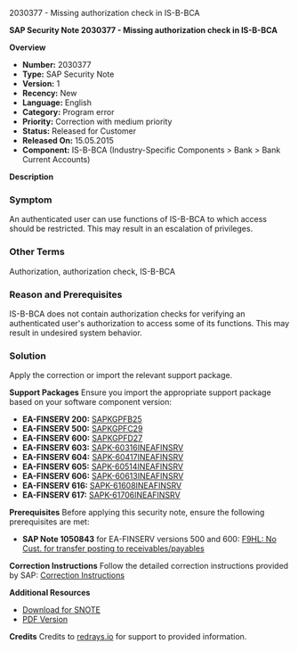 2030377 - Missing authorization check in IS-B-BCA

**SAP Security Note 2030377 - Missing authorization check in IS-B-BCA**

**Overview**
- **Number:** 2030377
- **Type:** SAP Security Note
- **Version:** 1
- **Recency:** New
- **Language:** English
- **Category:** Program error
- **Priority:** Correction with medium priority
- **Status:** Released for Customer
- **Released On:** 15.05.2015
- **Component:** IS-B-BCA (Industry-Specific Components > Bank > Bank Current Accounts)

**Description**

### Symptom
An authenticated user can use functions of IS-B-BCA to which access should be restricted. This may result in an escalation of privileges.

### Other Terms
Authorization, authorization check, IS-B-BCA

### Reason and Prerequisites
IS-B-BCA does not contain authorization checks for verifying an authenticated user's authorization to access some of its functions. This may result in undesired system behavior.

### Solution
Apply the correction or import the relevant support package.

**Support Packages**
Ensure you import the appropriate support package based on your software component version:

- **EA-FINSERV 200:** [SAPKGPFB25](https://me.sap.com/supportpackage/SAPKGPFB25)
- **EA-FINSERV 500:** [SAPKGPFC29](https://me.sap.com/supportpackage/SAPKGPFC29)
- **EA-FINSERV 600:** [SAPKGPFD27](https://me.sap.com/supportpackage/SAPKGPFD27)
- **EA-FINSERV 603:** [SAPK-60316INEAFINSRV](https://me.sap.com/supportpackage/SAPK-60316INEAFINSRV)
- **EA-FINSERV 604:** [SAPK-60417INEAFINSRV](https://me.sap.com/supportpackage/SAPK-60417INEAFINSRV)
- **EA-FINSERV 605:** [SAPK-60514INEAFINSRV](https://me.sap.com/supportpackage/SAPK-60514INEAFINSRV)
- **EA-FINSERV 606:** [SAPK-60613INEAFINSRV](https://me.sap.com/supportpackage/SAPK-60613INEAFINSRV)
- **EA-FINSERV 616:** [SAPK-61608INEAFINSRV](https://me.sap.com/supportpackage/SAPK-61608INEAFINSRV)
- **EA-FINSERV 617:** [SAPK-61706INEAFINSRV](https://me.sap.com/supportpackage/SAPK-61706INEAFINSRV)

**Prerequisites**
Before applying this security note, ensure the following prerequisites are met:

- **SAP Note 1050843** for EA-FINSERV versions 500 and 600: [F9HL: No Cust. for transfer posting to receivables/payables](https://me.sap.com/notes/1050843)

**Correction Instructions**
Follow the detailed correction instructions provided by SAP: [Correction Instructions](https://me.sap.com/corrins/0002030377/201)

**Additional Resources**
- [Download for SNOTE](https://me.sap.com/note/0040000012071212017)
- [PDF Version](https://me.sap.com/sap/support/sfm/notes/print/0002030377?language=en-US&token=847F7A8703C32DA2DE5BF1E94D4F903B)

**Credits**
Credits to [redrays.io](https://redrays.io) for support to provided information.